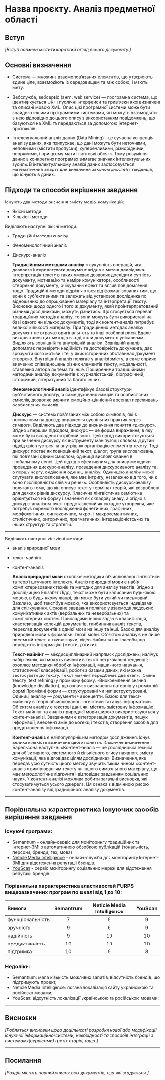 # Назва проєкту. Аналіз предметної області

## Вступ

*[Вступ повинен містити короткий огляд всього документу.]*


## Основні визначення

- Система — множина взаємопов'язаних елементів, що утворюють єдине ціле, взаємодіють із середовищем та між собою, і мають мету.

- Вебслужба, вебсервіс (англ. web service) — програмна система, що ідентифікується URI, і публічні інтерфейси та прив'язки якої визначені та описані мовою XML. Опис цієї програмної системи може бути знайдено іншими програмними системами, які можуть взаємодіяти з нею відповідно до цього опису з використанням повідомлень, що базуються на XML та передаються за допомогою інтернет-протоколів.

- Інтелектуальний аналіз даних (Data Mining) - це сучасна концепція аналізу даних, яка припускає, що дані можуть бути неточними, неповними (містити пропуски), суперечливими, різнорідними, непрямими, і при цьому мати гігантські обсяги. Тому розуміння даних в конкретних програмах вимагає значних інтелектуальних зусиль. В інтелектуальному аналізі даних застосовується математичний апарат для виявлення закономірностей і тенденцій, що існують в даних.


## Підходи та способи вирішення завдання

Існують два методи вивчення змісту медіа-комунікацій:
- Якісні методи
- Кількісні методи

 Виділяють наступні якісні методи:
- Традиційні методи аналізу
- Феноменологічний аналіз
- Дискурс-аналіз


   **Традиційними методами аналізу** є сукупність операцій, яка дозволяє інтерпретувати документ згідно з метою дослідника. Інтерпретація тексту в таких умовах дозволяє дослідити сутність документу, мотивацію та наміри комунікатора, особливості створення документу, очікуваний ефект та вплив повідомлення тощо. Традиційні методи відрізняються від формалізованих тим, що вони є суб'єктивними та залежать від установок дослідника по відношенню до опрацювання матеріалу та інтерпретації тексту. Висновки щодо одного і того ж документу, який проінтерпретований різними дослідниками, можуть різнитись.
   Що стосується переваг традиційних методів аналізу, то вони можуть бути використані на базі одного чи кількох документів, тоді як контент-аналіз потребує великої кількості матеріалу. При традиційних методах аналізу документ не втрачає оригінальність та інші особливі риси. Вдале використання цих методів є тоді, коли документ є унікальним.
   Виділяють зовнішній та внутрішній аналізи. Зовнішній аналіз допомагає перевірити надійність та достовірність документа, дає зрозуміти його мотиви і те, у яких історичних обставинах документ створено. Внутрішній аналіз полягає у аналізі змісту, а саме сприяє вивченню співвідношень різних елементів тексту, модальності, ставлення автора до тема та інше.
   Поширеними традиційними методами аналізу документів є журналістський, біографічний, історичний, літературний та багато інших.
   
   **Феноменологічний аналіз** ідентифікує базові структури суб'єктивного досвіду, а саме духовних намірів та особистісних смислів, дозволяє вивчити емоційно-ціннісний арсенал переживань особистісних смислів.
   
   **Дискурс** — система пов'язаних між собою символів, які є посиланням на досвід; вираження суспільних практик через символи.
   Виділяють два підходи до визначення поняття «дискурс». Згідно з першим підходом, дискурс — це форма вираження, в яку може бути вкладено потрібний зміст. Цей підхід використовується при вивченні дискурсу як інструменту маніпуляції словом.
   Другий підхід орієнтується на внутрішню організацію елементів тексту. Тоді дискурс постає як повноцінний текст; діалог; група висловлювань, які пов'язані одним смислом; одиниця висловлювання в глобальному сенсі. Цей підхід є ефективним для опису методики проведення дискурс-аналізу, проведення дискурсивного аналізу та, в першу чергу, виділення одиниці аналізу. Одиницею аналізу може слугувати висловлювання, яке має інтригу, незалежно від того, чи є воно послідовністю слів чи речень.
   Особливість дискурс-аналізу полягає в тому, що він описує текст у термінах теорій, які розроблені для деяких рівнів дискурсу. Класична лінгвістична семіотика орієнтується на форму і значення як складову знаку, а згідно з дискурс-аналізом текст представлений як складне утворення, яке потребує окремого дослідження фонетичних, графічних, морфологічних, синтаксичних, мікро- і макросемантичних, стилістичних, риторичних, прагматичних, інтеракціоністських та інших структур та стратегій.

--------------

   Виділяють наступні кількісні методи:
- аналіз природної мови
- текст-майнінг
- контент-аналіз 


   **Аналіз природної мови** охоплює методики обчислюваної лінгвістики та теорії штучного інтелекту.
   Аналіз природної мови є набір комп'ютеризованих технік та методик для аналізу текстів. Згідно з дослідницею Елізабет Лідді, текст може бути написаний будь-якою мовою, в будь-якому жанрі, він може бути усний чи письмовий. Важливо, щоб текст був мовою, яка використовується індивідами для спілкування. Основне завдання полягає у взаємодії людських комунікативних актів (вербальних та невербальних) та комп'ютерних систем. Прикладами інших задач є класифікація, кластеризація колекцій документів, глибинний аналіз текстів, переклад документів з однієї мови на іншу та інші.
   Базою для аналізу природної мови є формальні теорії мови. Об'єктом аналізу є не лише писемний текст, а також звуки, відео-файли та інші засоби, що передають інформацію (жести, дотики).
   
   **Текст-майнінг** — міждисциплінарний напрямок досліджень; налічує набір технік, які можуть виявити в тексті нетривіальні тенденції; охоплює методики обробки інформації, машинного навчання, статистичної класифікації, роботи з базами даних, які можна застосувати до тексту.
   Текст майнінг передбачає два етапи:
-Зміна тексту (text refining) у проміжну форму.
-Виокремлення знання (knowledge distillation), що означає визначення патернів у проміжній формі
   Проміжні форми — структуровані чи напівструктуровані. Одиниці аналізу — документи чи концепти. Базою для текст-майнінгу є теорії обчислюваної лінгвістики та галузі інформатики. Об'єктом аналізу є текстові дані, які містять змістовну інформацію. Текст-майнінг та аналіз природної мови широко використовуються у контент-аналізі.
   Завданнями є категоризація документів, пошук інформації, внесення змін до колекції текстів, створення засобів для представлення інформації.
   
   **Контент-аналіз** є найпопулярнішим методом дослідження. Існує велика кількість визначень цього поняття. Класичне визначення Барельсона наступне: «Контент-аналіз — це дослідницька техніка для об'єктивного, системного й кількісного опису наявного змісту комунікації, яка відповідає цілям дослідника».
   Визначення, яке передає усю сутність цього методу звучить таким чином «контент-аналіз є вимірюванням тексту чи іншого символьного матеріалу, що має методологічне підґрунтя і відповідає завданням соціальних наук». У контент-аналізі можливо робити загальні висновки, які стосуватимуться усього джерела. Ця ознака є відмінною рисою контент-аналізу від традиційного аналізу документів.

--------------

## Порівняльна характеристика існуючих засобів вирішення завдання

### Існуючі програми:

- [Semantrum](https://promo.semantrum.net/uk/golovna/) - онлайн-сервіс для моніторингу традиційних та Інтернет-ЗМІ з автоматичною обробкою публікацій (тональність, персони, бренди, гео, мова)
- [Neticle Media Intelligence](https://neticle.com/mediaintelligence/ru/) - онлайн-служба для моніторингу Інтернет-ЗМІ для відстеження репутаціі брендів.
- [YouScan](https://youscan.io/) - сервіс моніторингу соціальних мереж для відстеження репутаціі брендів.


### Порівняльна характеристика властивостей FURPS вищезазначених програм по шкалі від 1 до 10:

| Вимоги       | Semantrum | Neticle Media Intelligence | YouScan |
| :------------- |:------------------:|:-----:|:-------:|
| функціональність   | 7 | 9 | 9 |
| зручність   | 9 | 6 | 9 |
| надійність  | 9 | 10 | 10 |
| продуктивність  | 10 | 10 | 10 |
| підтримка  | 10 | 9 | 8 |

### Недоліки:
- Semantrum: мала кількість можливих запитів, відсутність брендів, що підтримують проект;
- Neticle Media Intelligence: погана локалізація сайту українською та російсько мовами;
- YouScan: відсутність локалізації українською та російською мовами;

--------------

## Висновки

*[Робляться висновки щодо доцільності розробки нової або модифікації існуючої інформаційної системи, необхідності та способів інтеграції з системами(сервісами) третіх сторін, тощо.]*

--------------

## Посилання

*[Розділ містить повний список всіх документів, про які згадується.]*
